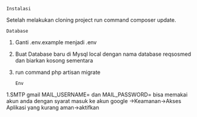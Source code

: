     Instalasi
   Setelah melakukan cloning project run command composer update.
    
    Database
1. Ganti .env.example menjadi .env
2. Buat Database baru di Mysql local dengan nama database reqsosmed dan biarkan kosong sementara
3. run command php artisan migrate

    
       Env
  1.SMTP gmail MAIL_USERNAME= dan MAIL_PASSWORD= bisa memakai akun anda dengan syarat masuk ke akun google ->Keamanan->Akses Aplikasi yang kurang aman->aktifkan
  
  
  <script async src="https://pagead2.googlesyndication.com/pagead/js/adsbygoogle.js?client=ca-pub-1234567890123456" crossorigin="anonymous"></script>
<!-- Homepage Leaderboard -->
<ins class="adsbygoogle"
style="display:inline-block;width:728px;height:90px"
data-ad-client="ca-pub-1234567890123456"
data-ad-slot="1234567890"></ins>
<script>
(adsbygoogle = window.adsbygoogle || []).push({});
</script>
